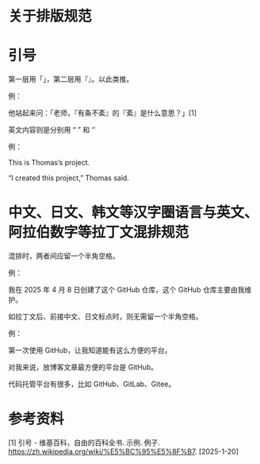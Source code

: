 # 关于排版规范

# 引号

第一层用「」，第二层用『』。以此类推。

例：

他站起来问：「老师，『有条不紊』的『紊』是什么意思？」[1]

英文内容则是分别用 “ ” 和 ‘’

例：

This is Thomas’s project.

“I created this project,” Thomas said.

# 中文、日文、韩文等汉字圈语言与英文、阿拉伯数字等拉丁文混排规范

混排时，两者间应留一个半角空格。

例：

我在 2025 年 4 月 8 日创建了这个 GitHub 仓库，这个 GitHub 仓库主要由我维护。

如拉丁文后、前接中文、日文标点时，则无需留一个半角空格。

例：

第一次使用 GitHub，让我知道能有这么方便的平台。

对我来说，放博客文章最方便的平台是 GitHub。

代码托管平台有很多，比如 GitHub、GitLab、Gitee。


# 参考资料

[1] 引号 - 维基百科，自由的百科全书. 示例. 例子. https://zh.wikipedia.org/wiki/%E5%BC%95%E5%8F%B7. [2025-1-20]
